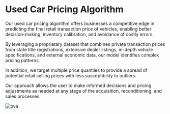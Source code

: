 # Used Car Pricing Algorithm

Our used car pricing algorithm offers businesses a competitive edge in predicting the final retail transaction price of vehicles, enabling better decision-making, inventory calibration, and avoidance of costly errors.

By leveraging a proprietary dataset that combines private transaction prices from state title registrations, extensive dealer listings, in-depth vehicle specifications, and external economic data, our model identifies complex pricing patterns.

In addition, we target multiple price quantiles to provide a spread of potential retail selling prices with less susceptibility to outliers.

Our approach allows the user to make informed decisions and pricing adjustments as needed at any stage of the acquisition, reconditioning, and sales processes.

![pva](https://user-images.githubusercontent.com/89158603/234464962-13b795bc-be08-4880-8822-a4c6a5897b20.png)
